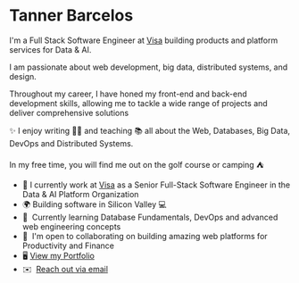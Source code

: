 Tanner Barcelos
=======================================================================================================================================

I'm a Full Stack Software Engineer at [Visa](https://visa.com) building products and platform services for Data & AI.

I am passionate about web development, big data, distributed systems, and design.

Throughout my career, I have honed my front-end and back-end development skills, allowing me to tackle a wide range of projects and deliver comprehensive solutions

✨ I enjoy writing ✍🏼 and teaching 📚 all about the Web, Databases, Big Data, DevOps and Distributed Systems.

In my free time, you will find me out on the golf course or camping ⛺️
 
* 💼  I currently work at [Visa](http://visa.com/) as a Senior Full-Stack Software Engineer in the Data & AI Platform Organization
* 🌍  Building software in Silicon Valley 💻
* 🧠  Currently learning Database Fundamentals, DevOps and advanced web engineering concepts
* 🤝  I'm open to collaborating on building amazing web platforms for Productivity and Finance
*  🖥️  [View my Portfolio](http://tannerbarcelos.com)
* ✉️  [Reach out via email](mailto:barcelos.m.tanner@gmail.com)
